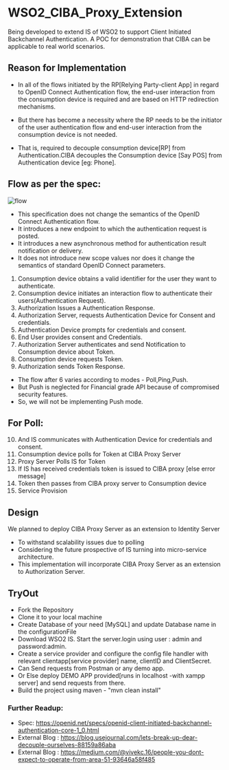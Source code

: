 # WSO2_CIBA_Proxy_Extension
Being developed to extend IS of WSO2 to support Client Initiated Backchannel Authentication.
A POC for demonstration that CIBA can be applicable to real world scenarios.


## Reason for Implementation
* In all of the flows initiated by the RP[Relying Party-client App] in regard to  OpenID Connect Authentication flow, the end-user interaction from the consumption device is required and are based on HTTP redirection mechanisms. 

* But there has become a necessity where the RP needs to be the initiator of the user authentication flow and end-user interaction from the consumption device is not needed.

* That is, required to decouple consumption device[RP] from Authentication.CIBA decouples the Consumption device [Say POS] from Authentication device [eg: Phone]. 


## Flow as per the spec:

![flow](https://miro.medium.com/max/1000/1*hIH7HdHg6P9eaRby1zA1Gg.png)
* This specification does not change the semantics of the OpenID Connect Authentication flow. 
* It introduces a new endpoint to which the authentication request is posted. 
* It introduces a new asynchronous method for authentication result notification or delivery. 
* It does not introduce new scope values nor does it change the semantics of standard OpenID Connect parameters.

1. Consumption device obtains a valid identifier for the user they want to authenticate.
2. Consumption device initiates an interaction flow to authenticate their users(Authentication Request).
3. Authorization Issues a Authentication Response.
4. Authorization Server, requests Authentication Device for Consent and credentials. 
5. Authentication Device prompts for credentials and consent.
6. End User provides consent and Credentials.
7. Authorization Server authenticates and send Notification to Consumption device about Token.
8. Consumption device requests Token.
9. Authorization sends Token Response.

* The flow after 6 varies according to modes - Poll,Ping,Push.
* But Push is neglected for Financial grade API because of compromised security features.
* So, we will not be implementing Push mode.


## For Poll:

10. And IS communicates with Authentication Device for credentials and consent.
11. Consumption device polls for Token at CIBA Proxy Server
12. Proxy Server Polls IS for Token
13. If IS has received credentials token is issued to CIBA proxy [else error message]
14. Token then passes from CIBA proxy server to Consumption device 
15. Service Provision

## Design

We planned to deploy CIBA Proxy Server as an extension to Identity Server 
* To withstand scalability  issues due to polling
* Considering the future prospective of IS turning into micro-service architecture.
* This implementation will incorporate CIBA Proxy Server as an extension to Authorization Server.

## TryOut
* Fork the Repository
* Clone it to your local machine
* Create Database of your need [MySQL] and update Database name in the configurationFile
* Download WSO2 IS. Start the server.login using user : admin and password:admin.
* Create a service provider and configure the config file handler with relevant clientapp[service provider] name, clientID and ClientSecret.
* Can Send requests from Postman or any demo app.
* Or Else deploy DEMO APP provided[runs in localhost -with xampp server] and send requests from there.
* Build the project using maven - "mvn clean install"


### Further Readup:
* Spec: https://openid.net/specs/openid-client-initiated-backchannel-authentication-core-1_0.html
* External Blog : https://blog.usejournal.com/lets-break-up-dear-decouple-ourselves-88159a86aba
* External Blog : https://medium.com/@vivekc.16/people-you-dont-expect-to-operate-from-area-51-93646a58f485
